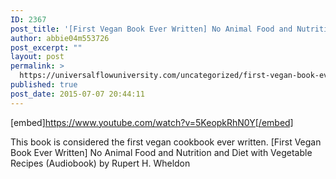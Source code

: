 ```yaml
---
ID: 2367
post_title: '[First Vegan Book Ever Written] No Animal Food and Nutrition and Diet with Vegetable Recipes'
author: abbie04m553726
post_excerpt: ""
layout: post
permalink: >
  https://universalflowuniversity.com/uncategorized/first-vegan-book-ever-written-no-animal-food-and-nutrition-and-diet-with-vegetable-recipes/
published: true
post_date: 2015-07-07 20:44:11
---
```

[embed]https://www.youtube.com/watch?v=5KeopkRhN0Y[/embed]<br>
<p>This book is considered the first vegan cookbook ever written. 
[First Vegan Book Ever Written] No Animal Food and Nutrition and Diet with Vegetable Recipes (Audiobook) by Rupert H. Wheldon</p>